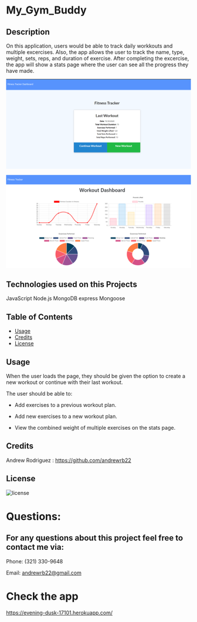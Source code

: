 # My_Gym_Buddy


## Description 

On this application, users would be able to track daily workkouts and multiple excercises. Also, the app allows the user to track the name, type, weight, sets, reps, and duration of exercise. After completing the excercise, the app will show a stats page where the user can see all the progress they have made.


![](images\fitness2.png)


![](images\fitness1.png)







## Technologies used on this Projects

JavaScript
Node.js
MongoDB
express
Mongoose


## Table of Contents


* [Usage](#usage)
* [Credits](#credits)
* [License](#license)



## Usage 

When the user loads the page, they should be given the option to create a new workout or continue with their last workout.

The user should be able to:

  * Add exercises to a previous workout plan.

  * Add new exercises to a new workout plan.

  * View the combined weight of multiple exercises on the stats page.

## Credits

Andrew Rodriguez : https://github.com/andrewrb22


## License

![license](https://img.shields.io/github/license/DAVFoundation/captain-n3m0.svg?style=flat-square)



  # Questions:

  ## For any questions about this project feel free to contact me via:
   
  
  Phone: (321) 330-9648
  
  Email: andrewrb22@gmail.com

  # Check the app

  https://evening-dusk-17101.herokuapp.com/